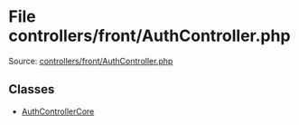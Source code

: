 File controllers/front/AuthController.php
=========

Source: [controllers/front/AuthController.php](https://github.com/PrestaShop/PrestaShop/blob/1.6.0.14/controllers/front/AuthController.php)


Classes
-------

* [AuthControllerCore](class.AuthControllerCore.md)

